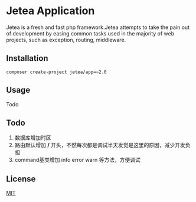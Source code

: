 # Jetea Application

Jetea is a fresh and fast php framework.Jetea attempts to take the pain out of development by easing common tasks used in the majority of web projects, such as exception, routing, middleware.

## Installation

```
composer create-project jetea/app=~2.0
```

## Usage

Todo

## Todo
1. 数据库增加时区
1. 路由默认增加 **/** 开头，不然每次都是调试半天发觉是这里的原因，减少开发负担
1. command基类增加 info error warn 等方法，方便调试

## License

[MIT](https://opensource.org/licenses/MIT)
